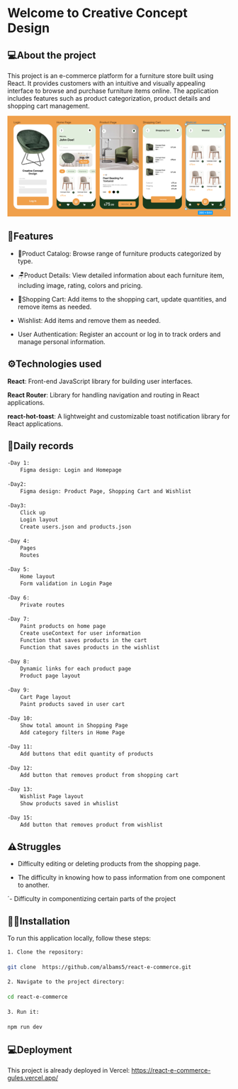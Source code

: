 # Welcome to Creative Concept Design

## 💻About the project

This project is an e-commerce platform for a furniture store built using React. It provides customers with an intuitive and visually appealing interface to browse and purchase furniture items online. The application includes features such as product categorization, product details and shopping cart management.

<img src="./public/figma-design.png"/>

## 📲Features

- 📖Product Catalog: Browse range of furniture products categorized by type.

- 🪑Product Details: View detailed information about each furniture item, including image, rating, colors and pricing.

- 🛒Shopping Cart: Add items to the shopping cart, update quantities, and remove items as needed.

- Wishlist: Add items and remove them as needed.

- User Authentication: Register an account or log in to track orders and manage personal information.

## ⚙️Technologies used
**React**: Front-end JavaScript library for building user interfaces.

**React Router**: Library for handling navigation and routing in React applications.

**react-hot-toast**: A lightweight and customizable toast notification library for React applications.

## 📝Daily records
    -Day 1:
        Figma design: Login and Homepage

    -Day2:
        Figma design: Product Page, Shopping Cart and Wishlist

    -Day3:
        Click up
        Login layout
        Create users.json and products.json

    -Day 4:
        Pages
        Routes

    -Day 5:
        Home layout
        Form validation in Login Page

    -Day 6:
        Private routes

    -Day 7:
        Paint products on home page
        Create useContext for user information
        Function that saves products in the cart
        Function that saves products in the wishlist

    -Day 8:
        Dynamic links for each product page
        Product page layout

    -Day 9:
        Cart Page layout
        Paint products saved in user cart

    -Day 10:
        Show total amount in Shopping Page
        Add category filters in Home Page

    -Day 11:
        Add buttons that edit quantity of products

    -Day 12:
        Add button that removes product from shopping cart

    -Day 13:
        Wishlist Page layout
        Show products saved in whislist

    -Day 15:
        Add button that removes product from wishlist


## ⚠️Struggles

- Difficulty editing or deleting products from the shopping page.

- The difficulty in knowing how to pass information from one component to another.

´- Difficulty in componentizing certain parts of the project

## 🧑‍💻Installation

To run this application locally, follow these steps:

```bash
1. Clone the repository:

git clone  https://github.com/albams5/react-e-commerce.git

2. Navigate to the project directory:

cd react-e-commerce

3. Run it: 

npm run dev
```

## 💻Deployment

This project is already deployed in Vercel: https://react-e-commerce-gules.vercel.app/

